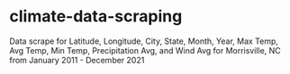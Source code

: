 # climate-data-scraping
Data scrape for Latitude, Longitude, City, State, Month, Year, Max Temp, Avg Temp, Min Temp, Precipitation Avg, and Wind Avg for Morrisville, NC from January 2011 - December 2021

